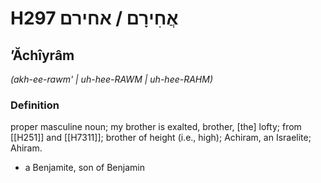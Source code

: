 # H297 אֲחִירָם / אחירם

## ʼĂchîyrâm

_(akh-ee-rawm' | uh-hee-RAWM | uh-hee-RAHM)_

### Definition

proper masculine noun; my brother is exalted, brother, [the] lofty; from [[H251]] and [[H7311]]; brother of height (i.e., high); Achiram, an Israelite; Ahiram.

- a Benjamite, son of Benjamin
